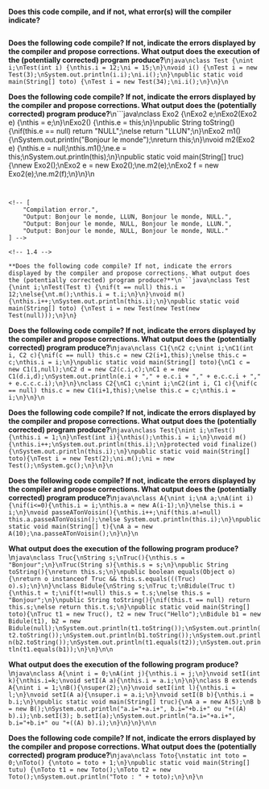 <!-- 1.1 -->

**Does this code compile, and if not, what error(s) will the compiler indicate?**

```java\nclass Toto{\nint toto = 0;\nToto() {\ntoto = toto + 1;\n}\npublic static void main(String[] tutu) {\nToto t1 = new Toto();\nToto\nt2 = new Toto();\nSystem.out.println("Toto : " + toto);\n}\n}
```
  
<!--
The code does not compile because the variable toto on line 9 is not static and must therefore be accessed via an object (for example, t1.toto ) -->
<!-- [
    "Compilation error.",
    'Output: "Toto: 2".',
    'Output: "Toto: 0".',
'Output: "Toto: 1".'
] -->

<!-- 1.2 -->

**Does the following code compile? If not, indicate the errors displayed by the compiler and propose corrections. What output does the execution of the (potentially corrected) program produce?**\n```java\nclass Test {\nint i;\nTest(int i) {\nthis.i = 12;\ni = 15;\n}\nvoid i() {\nTest i = new Test(3);\nSystem.out.println(i.i);\ni.i();\n}\npublic static void main(String[] toto) {\nTest i = new Test(34);\ni.i();\n}\n}\n```

<!-- [
    "Output: 3",
    "Output: 12, 12, 12 ...",
    "Output: 15, 15, 15 ...",
    "Compilation error."
]
 -->

<!-- The code compiles, it displays 12, 12, 12 ... and eventually crashes due to infinite recursion. -->

<!-- 1.3 -->

**Does the following code compile? If not, indicate the errors displayed by the compiler and propose corrections. What output does the (potentially corrected) program produce?**\n```java\nclass Exo2 {\nExo2 e;\nExo2(Exo2 e) {\nthis = e;\n}\nExo2() {\nthis.e = this;\n}\npublic String toString() {\nif(this.e == null) return "NULL";\nelse return "LLUN";\n}\nExo2 m1() {\nSystem.out.println("Bonjour le monde");\nreturn this;\n}\nvoid m2(Exo2 e) {\nthis.e = null;\nthis.m1();\ne.e = this;\nSystem.out.println(this);\n}\npublic static void main(String[] truc) {\nnew Exo2();\nExo2 e = new Exo2();\ne.m2(e);\nExo2 f = new Exo2(e);\ne.m2(f);\n}\n}\n
```


<!-- [
    "Compilation error.",
    "Output: Bonjour le monde, LLUN, Bonjour le monde, NULL.",
    "Output: Bonjour le monde, NULL, Bonjour le monde, LLUN.",
    "Output: Bonjour le monde, NULL, Bonjour le monde, NULL."
] -->

<!-- 1.4 -->

**Does the following code compile? If not, indicate the errors displayed by the compiler and propose corrections. What output does the (potentially corrected) program produce?**\n```java\nclass Test {\nint i;\nTest(Test t) {\nif(t == null) this.i = 12;\nelse{\nt.m();\nthis.i = t.i;\n}\n}\nvoid m() {\nthis.i++;\nSystem.out.println(this.i);\n}\npublic static void main(String[] toto) {\nTest i = new Test(new Test(new Test(null)));\n}\n}
```
<!-- The code compiles, it displays  13,14. -->

<!-- ["Output: 13, 14","Output: 12, 13","Output: 14, 13","Compilation error."] -->
<!-- 1.5 -->

**Does the following code compile? If not, indicate the errors displayed by the compiler and propose corrections. What output does the (potentially corrected) program produce?**\n```java\nclass C1{\nC2 c;\nint i;\nC1(int i, C2 c){\nif(c == null) this.c = new C2(i+1,this);\nelse this.c = c;\nthis.i = i;\n}\npublic static void main(String[] toto){\nC1 c = new C1(1,null);\nC2 d = new C2(c.i,c);\nC1 e = new C1(d.i,d);\nSystem.out.println(e.i + "," + e.c.i + "," + e.c.c.i + "," + e.c.c.c.i);\n}\n}\nclass C2{\nC1 c;\nint i;\nC2(int i, C1 c){\nif(c == null) this.c = new C1(i+1,this);\nelse this.c = c;\nthis.i = i;\n}\n}\n```

<!-- The code compiles, it displays  1, 1, 1, 2. -->

<!-- ["Output: 2, 3, 2, 3","Output: 1, 1, 1, 2","Output: 1, 2, 1, 3","Compilation error."] -->



<!-- 1.6 -->

**Does the following code compile? If not, indicate the errors displayed by the compiler and propose corrections. What output does the (potentially corrected) program produce?**\n```java\nclass Test{\nint i;\nTest(){\nthis.i = 1;\n}\nTest(int i){\nthis();\nthis.i = i;\n}\nvoid m(){\nthis.i++;\nSystem.out.println(this.i);\n}protected void finalize(){\nSystem.out.println(this.i);\n}\npublic static void main(String[] toto){\nTest i = new Test(2);\ni.m();\ni = new Test();\nSystem.gc();\n}\n}\n```
<!-- The code compiles, it displays  3, 3. -->

<!-- ["Output: 3, 1","Output: 3, 2","Output: 3, 3","Compilation error."] -->


<!-- 1.7 -->

**Does the following code compile? If not, indicate the errors displayed by the compiler and propose corrections. What output does the (potentially corrected) program produce?**\n```java\nclass A{\nint i;\nA a;\nA(int i){\nif(i<=0){\nthis.i = i;\nthis.a = new A(i-1);\n}\nelse this.i = i;\n}\nvoid passeATonVoisin(){\nthis.i++;\nif(this.a!=null) this.a.passeATonVoisin();\nelse System.out.println(this.i);\n}\npublic static void main(String[] t){\nA a = new A(10);\na.passeATonVoisin();\n}\n}\n```
<!-- The code compiles, it displays  11. -->

<!-- ["Output: 11","Output: 10","Output: 0","Compilation error."] -->

<!-- 1.8 -->

**What output does the execution of the following program produce?**\n```java\nclass Truc{\nString s;\nTruc(){\nthis.s = "Bonjour";\n}\nTruc(String s){\nthis.s = s;\n}\npublic String toString(){\nreturn this.s;\n}\npublic boolean equals(Object o){\nreturn o instanceof Truc && this.s.equals(((Truc) o).s);\n}\n}\nclass Bidule{\nString s;\nTruc t;\nBidule(Truc t){\nthis.t = t;\nif(t!=null) this.s = t.s;\nelse this.s = "Bonjour";\n}\npublic String toString(){\nif(this.t == null) return this.s;\nelse return this.t.s;\n}\npublic static void main(String[] toto){\nTruc t1 = new Truc(), t2 = new Truc("Hello");\nBidule b1 = new Bidule(t1), b2 = new Bidule(null);\nSystem.out.println(t1.toString());\nSystem.out.println(t2.toString());\nSystem.out.println(b1.toString());\nSystem.out.println(b2.toString());\nSystem.out.println(t1.equals(t2));\nSystem.out.println(t1.equals(b1));\n}\n}\n\n```

<!-- The code compiles, it displays  Bonjour, Hello, Bonjour, Bonjour, false, false. -->


<!-- ["Output: Bonjour, Hello, Bonjour, Bonjour, false, false","Output: Bonjour, Hello, Bonjour, Hello, false, true","Output: Bonjour, Hello, Hello, Bonjour, true, false","Output: Bonjour, Hello, Bonjour, Bonjour, true, true"] -->


<!-- 1.9 -->

**What output does the execution of the following program produce?**\n```java\nclass A{\nint i = 0;\nA(int j){\nthis.i = j;\n}\nvoid setI(int k){\nthis.i=k;\nvoid setI(A a){\nthis.i = a.i;\n}\n}\nclass B extends A{\nint i = 1;\nB(){\nsuper(2);\n}\nvoid setI(int l){\nthis.i = l;\n}\nvoid setI(A a){\nsuper.i = a.i;\n}\nvoid setI(B b){\nthis.i = b.i;\n}\npublic static void main(String[] truc){\nA a = new A(5);\nB b = new B();\nSystem.out.println("a.i="+a.i+", b.i="+b.i+" ou "+((A) b).i);\nb.setI(3); b.setI(a);\nSystem.out.println("a.i="+a.i+", b.i="+b.i+" ou "+((A) b).i);\n}\n}\n}\n\n```

<!-- The code compiles, it displays  a.i=5, b.i=1 ou 2
a.i=5, b.i=3 ou 5 -->

<!-- ["Output: a.i=5, b.i=1 ou 2 a.i=5, b.i=3 ou 5","Output: a.i=5, b.i=3 ou 5","Output: a.i=5, b.i=1 ou 1","Compilation error."] -->

<!-- 1.10 -->

**Does the following code compile? If not, indicate the errors displayed by the compiler and propose corrections. What output does the (potentially corrected) program produce?**\n```java\nclass Toto{\nstatic int toto = 0;\nToto() {\ntoto = toto + 1;\n}\npublic static void main(String[] tutu) {\nToto t1 = new Toto();\nToto t2 = new Toto();\nSystem.out.println("Toto : " + toto);\n}\n}\n```
<!--The code compiles, it displays "Output: Toto : 2" -->
<!-- ["Output: Toto : 1","Output: Toto : 2","Output: Toto : 0","Compilation error."] -->
